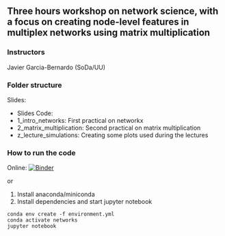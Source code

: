 ## Three hours workshop on network science, with a focus on creating node-level features in multiplex networks using matrix multiplication

### Instructors
Javier Garcia-Bernardo (SoDa/UU)


### Folder structure
Slides: 
- Slides 
Code:
- 1_intro_networks: First practical on networkx
- 2_matrix_multiplication: Second practical on matrix multiplication
- z_lecture_simulations: Creating some plots used during the lectures


### How to run the code
Online: [![Binder](https://mybinder.org/badge_logo.svg)](https://mybinder.org/v2/gh/jgarciab/3hours_network_science/HEAD)

or
1. Install anaconda/miniconda
2. Install dependencies and start jupyter notebook

```
conda env create -f environment.yml
conda activate networks
jupyter notebook
```
